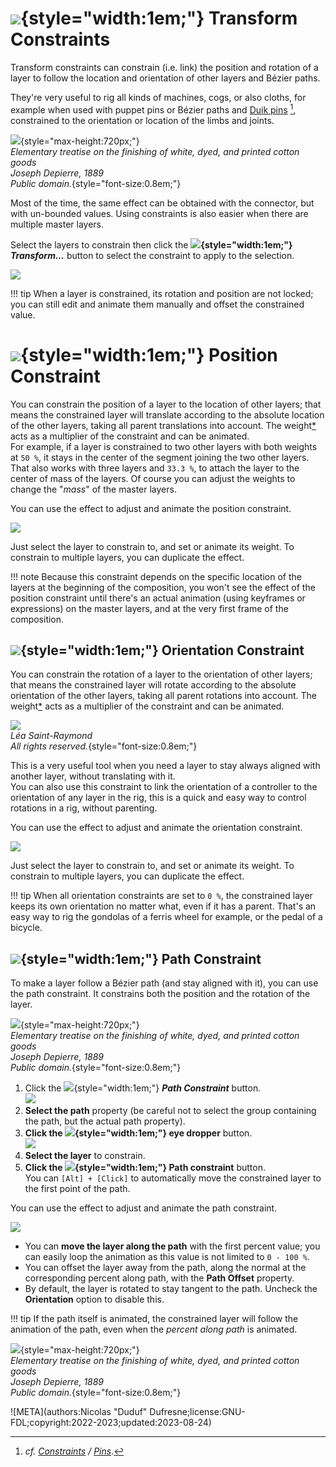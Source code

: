 # ![](../../img/duik/icons/constraints.svg){style="width:1em;"} Transform Constraints

Transform constraints can constrain (i.e. link) the position and rotation of a layer to follow the location and orientation of other layers and Bézier paths.

They're very useful to rig all kinds of machines, cogs, or also cloths, for example when used with puppet pins or Bézier paths and [Duik pins](pins.md)&nbsp;[^1], constrained to the orientation or location of the limbs and joints.

![](../../img/illustration/Elementary_treatise_on_the_finishing_of_white,_dyed,_and_printed_cotton_goods_(1889)_(14597187638).png){style="max-height:720px;"}  
*Elementary treatise on the finishing of white, dyed, and printed cotton goods  
Joseph Depierre, 1889  
Public domain.*{style="font-size:0.8em;"}

Most of the time, the same effect can be obtained with the connector, but with un-bounded values. Using constraints is also easier when there are multiple master layers.

Select the layers to constrain then click the **![](../../img/duik/icons/constraints.svg){style="width:1em;"} *Transform...*** button to select the constraint to apply to the selection.

![](../../img/duik/constraints/transform.png)

!!! tip
    When a layer is constrained, its rotation and position are not locked; you can still edit and animate them manually and offset the constrained value.

# ![](../../img/duik/icons/move.svg){style="width:1em;"} Position Constraint

You can constrain the position of a layer to the location of other layers; that means the constrained layer will translate according to the absolute location of the other layers, taking all parent translations into account. The weight[*](../../misc/glossary.md) acts as a multiplier of the constraint and can be animated.  
For example, if a layer is constrained to two other layers with both weights at `50 %`, it stays in the center of the segment joining the two other layers. That also works with three layers and `33.3 %`, to attach the layer to the center of mass of the layers. Of course you can adjust the weights to change the "*mass*" of the master layers.

You can use the effect to adjust and animate the position constraint.

![](../../img/duik/constraints/position-constraint-effect.png)

Just select the layer to constrain to, and set or animate its weight. To constrain to multiple layers, you can duplicate the effect.

!!! note
    Because this constraint depends on the specific location of the layers at the beginning of the composition, you won't see the effect of the position constraint until there's an actual animation (using keyframes or expressions) on the master layers, and at the very first frame of the composition.

## ![](../../img/duik/icons/rotate.svg){style="width:1em;"} Orientation Constraint

You can constrain the rotation of a layer to the orientation of other layers; that means the constrained layer will rotate according to the absolute orientation of the other layers, taking all parent rotations into account. The weight[*](../../misc/glossary.md) acts as a multiplier of the constraint and can be animated.

![](../../img/examples/ferriswheel.gif)  
*Léa Saint-Raymond  
All rights reserved.*{style="font-size:0.8em;"}

This is a very useful tool when you need a layer to stay always aligned with another layer, without translating with it.  
You can also use this constraint to link the orientation of a controller to the orientation of any layer in the rig, this is a quick and easy way to control rotations in a rig, without parenting.

You can use the effect to adjust and animate the orientation constraint.

![](../../img/duik/constraints/orientation-constraint-effect.png)

Just select the layer to constrain to, and set or animate its weight. To constrain to multiple layers, you can duplicate the effect.

!!! tip
    When all orientation constraints are set to `0 %`, the constrained layer keeps its own orientation no matter what, even if it has a parent. That's an easy way to rig the gondolas of a ferris wheel for example, or the pedal of a bicycle.

## ![](../../img/duik/icons/bezier.svg){style="width:1em;"} Path Constraint

To make a layer follow a Bézier path (and stay aligned with it), you can use the path constraint. It constrains both the position and the rotation of the layer.

![](../../img/illustration/Elementary_treatise_on_the_finishing_of_white,_dyed,_and_printed_cotton_goods_(1889)_(14597187638)_2.png){style="max-height:720px;"}  
*Elementary treatise on the finishing of white, dyed, and printed cotton goods  
Joseph Depierre, 1889  
Public domain.*{style="font-size:0.8em;"}

1. Click the ![](../../img/duik/icons/bezier.svg){style="width:1em;"} ***Path Constraint*** button.  
    ![](../../img/duik/constraints/path.png)
2. **Select the path** property (be careful not to select the group containing the path, but the actual path property).
3. **Click the ![](../../img/duik/icons/eye_dropper.svg){style="width:1em;"} eye dropper** button.  
    ![](../../img/duik/constraints/path-picked.png)
4. **Select the layer** to constrain.
5.  **Click the ![](../../img/duik/icons/check.svg){style="width:1em;"} Path constraint** button.  
    You can `[Alt] + [Click]` to automatically move the constrained layer to the first point of the path.

You can use the effect to adjust and animate the path constraint.

![](../../img/duik/constraints/path-constraint-effect.png)

- You can **move the layer along the path** with the first percent value; you can easily loop the animation as this value is not limited to `0 - 100 %`.
- You can offset the layer away from the path, along the normal at the corresponding percent along path, with the **Path Offset** property.
- By default, the layer is rotated to stay tangent to the path. Uncheck the **Orientation** option to disable this.

!!! tip
    If the path itself is animated, the constrained layer will follow the animation of the path, even when the *percent along path* is animated.

![](../../img/illustration/Elementary_treatise_on_the_finishing_of_white,_dyed,_and_printed_cotton_goods_(1889)_(14780753041).png){style="max-height:720px;"}  
*Elementary treatise on the finishing of white, dyed, and printed cotton goods  
Joseph Depierre, 1889  
Public domain.*{style="font-size:0.8em;"}

[^1]: *cf.* *[Constraints](index.md) / [Pins](pins.md)*.

![META](authors:Nicolas "Duduf" Dufresne;license:GNU-FDL;copyright:2022-2023;updated:2023-08-24)
